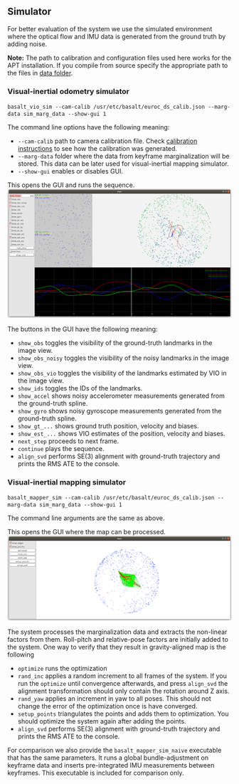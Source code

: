## Simulator

For better evaluation of the system we use the simulated environment where the optical flow and IMU data is generated from the ground truth by adding noise.

**Note:** The path to calibration and configuration files used here works for the APT installation. If you compile from source specify the appropriate path to the files in [data folder](data/).


### Visual-inertial odometry simulator
```
basalt_vio_sim --cam-calib /usr/etc/basalt/euroc_ds_calib.json --marg-data sim_marg_data --show-gui 1 
```

The command line options have the following meaning:
* `--cam-calib` path to camera calibration file. Check [calibration instructions](doc/Calibration.md) to see how the calibration was generated.
* `--marg-data` folder where the data from keyframe marginalization will be stored. This data can be later used for visual-inertial mapping simulator.
* `--show-gui` enables or disables GUI.

This opens the GUI and runs the sequence.
![SIM_VIO](doc/img/SIM_VIO.png)

The buttons in the GUI have the following meaning:
* `show_obs` toggles the visibility of the ground-truth landmarks in the image view.
* `show_obs_noisy` toggles the visibility of the noisy landmarks in the image view.
* `show_obs_vio` toggles the visibility of the landmarks estimated by VIO in the image view.
* `show_ids` toggles the IDs of the landmarks.
* `show_accel` shows noisy accelerometer measurements generated from the ground-truth spline.
* `show_gyro` shows noisy gyroscope measurements generated from the ground-truth spline.
* `show_gt_...` shows ground truth position, velocity and biases.
* `show_est_...` shows VIO estimates of the position, velocity and biases.
* `next_step` proceeds to next frame.
* `continue` plays the sequence.
* `align_svd` performs SE(3) alignment with ground-truth trajectory and prints the RMS ATE to the console.


### Visual-inertial mapping simulator
```
basalt_mapper_sim --cam-calib /usr/etc/basalt/euroc_ds_calib.json --marg-data sim_marg_data --show-gui 1
```
The command line arguments are the same as above.

This opens the GUI where the map can be processed.
![SIM_MAPPER](doc/img/SIM_MAPPER.png)

The system processes the marginalization data and extracts the non-linear factors from them. Roll-pitch and relative-pose factors are initially added to the system. One way to verify that they result in gravity-aligned map is the following
* `optimize` runs the optimization
* `rand_inc` applies a random increment to all frames of the system. If you run the `optimize` until convergence afterwards, and press `align_svd` the alignment transformation should only contain the rotation around Z axis.
* `rand_yaw` applies an increment in yaw to all poses. This should not change the error of the optimization once is have converged.
* `setup_points` triangulates the points and adds them to optimization. You should optimize the system again after adding the points.
* `align_svd` performs SE(3) alignment with ground-truth trajectory and prints the RMS ATE to the console.

For comparison we also provide the `basalt_mapper_sim_naive` executable that has the same parameters. It runs a global bundle-adjustment on keyframe data and inserts pre-integrated IMU measurements between keyframes. This executable is included for comparison only.